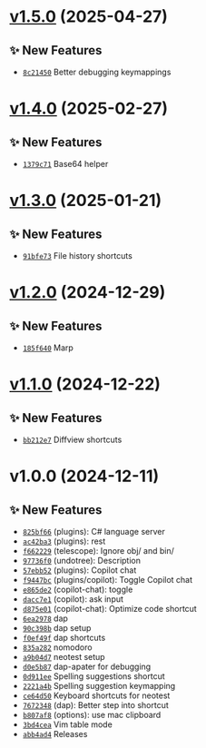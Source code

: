 # [v1.5.0](https://github.com/fredrkl/nvimsetup/compare/v1.4.0...v1.5.0) (2025-04-27)

## ✨ New Features
- [`8c21450`](https://github.com/fredrkl/nvimsetup/commit/8c21450)  Better debugging keymappings

# [v1.4.0](https://github.com/fredrkl/nvimsetup/compare/v1.3.0...v1.4.0) (2025-02-27)

## ✨ New Features
- [`1379c71`](https://github.com/fredrkl/nvimsetup/commit/1379c71)  Base64 helper

# [v1.3.0](https://github.com/fredrkl/nvimsetup/compare/v1.2.0...v1.3.0) (2025-01-21)

## ✨ New Features
- [`91bfe73`](https://github.com/fredrkl/nvimsetup/commit/91bfe73)  File history shortcuts

# [v1.2.0](https://github.com/fredrkl/nvimsetup/compare/v1.1.0...v1.2.0) (2024-12-29)

## ✨ New Features
- [`185f640`](https://github.com/fredrkl/nvimsetup/commit/185f640)  Marp

# [v1.1.0](https://github.com/fredrkl/nvimsetup/compare/v1.0.0...v1.1.0) (2024-12-22)

## ✨ New Features
- [`bb212e7`](https://github.com/fredrkl/nvimsetup/commit/bb212e7)  Diffview shortcuts

# v1.0.0 (2024-12-11)

## ✨ New Features
- [`825bf66`](https://github.com/fredrkl/nvimsetup/commit/825bf66) (plugins): C# language server 
- [`ac42ba3`](https://github.com/fredrkl/nvimsetup/commit/ac42ba3) (plugins): rest 
- [`f662229`](https://github.com/fredrkl/nvimsetup/commit/f662229) (telescope): Ignore obj/ and bin/ 
- [`97736f0`](https://github.com/fredrkl/nvimsetup/commit/97736f0) (undotree): Description 
- [`57ebb52`](https://github.com/fredrkl/nvimsetup/commit/57ebb52) (plugins): Copilot chat 
- [`f9447bc`](https://github.com/fredrkl/nvimsetup/commit/f9447bc) (plugins/copilot): Toggle Copilot chat 
- [`e865de2`](https://github.com/fredrkl/nvimsetup/commit/e865de2) (copilot-chat): toggle 
- [`dacc7e1`](https://github.com/fredrkl/nvimsetup/commit/dacc7e1) (copilot): ask input 
- [`d875e01`](https://github.com/fredrkl/nvimsetup/commit/d875e01) (copilot-chat): Optimize code shortcut 
- [`6ea2978`](https://github.com/fredrkl/nvimsetup/commit/6ea2978)  dap 
- [`90c398b`](https://github.com/fredrkl/nvimsetup/commit/90c398b)  dap setup 
- [`f0ef49f`](https://github.com/fredrkl/nvimsetup/commit/f0ef49f)  dap shortcuts 
- [`835a282`](https://github.com/fredrkl/nvimsetup/commit/835a282)  nomodoro 
- [`a9b04d7`](https://github.com/fredrkl/nvimsetup/commit/a9b04d7)  neotest setup 
- [`d0e5b87`](https://github.com/fredrkl/nvimsetup/commit/d0e5b87) dap-apater for debugging 
- [`0d911ee`](https://github.com/fredrkl/nvimsetup/commit/0d911ee)  Spelling suggestions shortcut 
- [`2221a4b`](https://github.com/fredrkl/nvimsetup/commit/2221a4b)  Spelling suggestion keymapping 
- [`ce64d50`](https://github.com/fredrkl/nvimsetup/commit/ce64d50)  Keyboard shortcuts for neotest 
- [`7672348`](https://github.com/fredrkl/nvimsetup/commit/7672348)  (dap): Better step into shortcut 
- [`b807af8`](https://github.com/fredrkl/nvimsetup/commit/b807af8)  (options): use mac clipboard 
- [`3bd4cea`](https://github.com/fredrkl/nvimsetup/commit/3bd4cea)  Vim table mode 
- [`abb4ad4`](https://github.com/fredrkl/nvimsetup/commit/abb4ad4)  Releases
